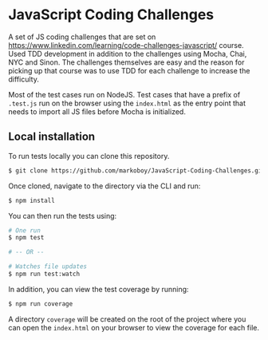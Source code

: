 # JavaScript Coding Challenges

A set of JS coding challenges that are set on https://www.linkedin.com/learning/code-challenges-javascript/ course. Used TDD development in addition to the challenges using Mocha, Chai, NYC and Sinon. The challenges themselves are easy and the reason for picking up that course was to use TDD for each challenge to increase the difficulty.

Most of the test cases run on NodeJS. Test cases that have a prefix of `.test.js` run on the browser using the `index.html` as the entry point that needs to import all JS files before Mocha is initialized.

## Local installation

To run tests locally you can clone this repository.

```bash
$ git clone https://github.com/markoboy/JavaScript-Coding-Challenges.git
```

Once cloned, navigate to the directory via the CLI and run:

```bash
$ npm install
```

You can then run the tests using:

```bash
# One run
$ npm test

# -- OR --

# Watches file updates
$ npm run test:watch
```

In addition, you can view the test coverage by running:

```bash
$ npm run coverage
```

A directory `coverage` will be created on the root of the project where you can open the `index.html` on your browser to view the coverage for each file.
